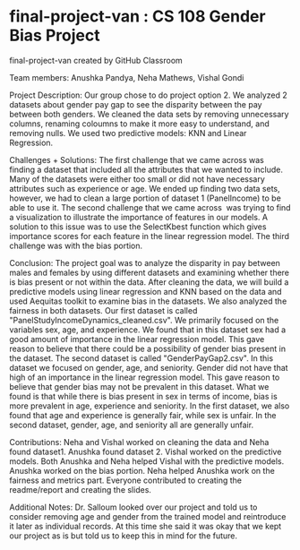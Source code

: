 # final-project-van : CS 108 Gender Bias Project

final-project-van created by GitHub Classroom

Team members: Anushka Pandya, Neha Mathews, Vishal Gondi

Project Description:
Our group chose to do project option 2. We analyzed 2 datasets about gender pay gap to see the disparity between the pay between both genders. We cleaned the data sets by removing unnecessary columns, renaming coloumns to make it more easy to understand, and removing nulls. We used two predictive models: KNN and Linear Regression. 

Challenges + Solutions:
The first challenge that we came across was finding a dataset that included all the attributes that we wanted to include. Many of the datasets were either too small or did not have necessary attributes such as experience or age. We ended up finding two data sets, however, we had to clean a large portion of dataset 1 (PanelIncome) to be able to use it. The second challenge that we came across  was trying to find a visualization to illustrate the importance of features in our models. A solution to this issue was to use the SelectKbest function which gives importance scores for each feature in the linear regression model. The third challenge was with the bias portion.

Conclusion:
The project goal was to analyze the disparity in pay between males and females by using different datasets and examining whether there is bias present or not within the data. After cleaning the data, we will build a predictive models using linear regression and KNN based on the data and used Aequitas toolkit to examine bias in the datasets. We also analyzed the fairness in both datasets. Our first dataset is called "PanelStudyIncomeDynamics_cleaned.csv". We primarily focused on the variables sex, age, and experience. We found that in this dataset sex had a good amount of importance in the linear regression model. This gave reason to believe that there could be a possibility of gender bias present in the dataset. The second dataset is called "GenderPayGap2.csv". In this dataset we focused on gender, age, and seniority. Gender did not have that high of an importance in the linear regression model. This gave reason to believe that gender bias may not be prevalent in this dataset. What we found is that while there is bias present in sex in terms of income, bias is more prevalent in age, experience and seniority. In the first dataset, we also found that age and experience is generally fair, while sex is unfair. In the second dataset, gender, age, and seniority all are generally unfair. 
 
Contributions:
Neha and Vishal worked on cleaning the data and Neha found dataset1. Anushka found dataset 2. Vishal worked on the predictive models. Both Anushka and Neha helped Vishal with the predictive models. Anushka worked on the bias portion. Neha helped Anushka work on the fairness and metrics part. Everyone contributed to creating the readme/report and creating the slides. 

Additional Notes:
Dr. Salloum looked over our project and told us to consider removing age and gender from the trained model and reintroduce it later as individual records. At this time she said it was okay that we kept our project as is but told us to keep this in mind for the future.
